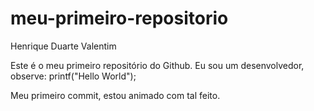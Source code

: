 # meu-primeiro-repositorio
Henrique Duarte Valentim

Este é o meu primeiro repositório do Github.
Eu sou um desenvolvedor, observe:
printf("Hello World");

Meu primeiro commit, estou animado com tal feito.
